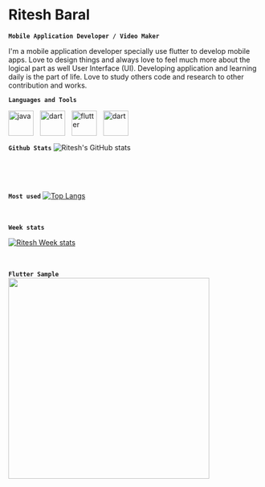

# Ritesh Baral


**`Mobile Application Developer / Video Maker`**

I'm a mobile application developer specially use flutter to develop mobile apps. Love to design things and always love to feel much more about the logical part as well User Interface (UI). Developing application and learning daily is the part of life. Love to study others code and research to other contribution and works.



**`Languages and Tools`**

<img align="left" alt="java" width="50px" style="padding-right:10px;" src="https://cdn.jsdelivr.net/gh/devicons/devicon/icons/java/java-original-wordmark.svg">
<img align="left" alt="dart" width="50px" style="padding-right:10px;" src="https://cdn.jsdelivr.net/gh/devicons/devicon/icons/dart/dart-original-wordmark.svg">
<img align="left" alt="flutter" width="50px" style="padding-right:10px;" src="https://cdn.jsdelivr.net/gh/devicons/devicon/icons/flutter/flutter-original.svg">
<img align="left" alt="dart" width="50px" style="padding-right:10px;" src="https://cdn.jsdelivr.net/gh/devicons/devicon/icons/androidstudio/androidstudio-original.svg">
<br>
<br>
<br>


**`Github Stats`**
![Ritesh's GitHub stats](https://github-readme-stats.vercel.app/api?username=Ritesh-056&theme=ayu-mirage&show_icons=true)

<br>
<br>
<br>




**`Most used`**
[![Top Langs](https://github-readme-stats.vercel.app/api/top-langs/?username=Ritesh-056&layout=compact)](https://github.com/Ritesh-056/github-readme-stats)
<br>
<br>
<br>



**`Week stats`**

[![Ritesh Week stats](https://github-readme-stats.vercel.app/api/wakatime?username=Ritesh-056)](https://github.com/Ritesh-056/github-readme-stats)
<br>
<br>
<br>

**`Flutter Sample`**
<img src="https://user-images.githubusercontent.com/53189504/141793238-f07a4509-0487-48c4-a192-ebbd04619954.png" height="400">


      
